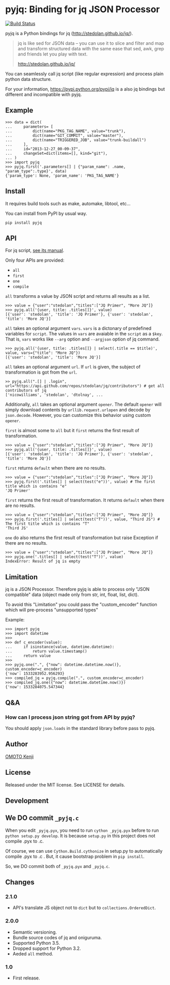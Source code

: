 pyjq: Binding for jq JSON Processor
===================================

[![Build Status](https://travis-ci.org/doloopwhile/pyjq.svg?branch=travis-ci)](https://travis-ci.org/doloopwhile/pyjq)

pyjq is a Python bindings for jq (<http://stedolan.github.io/jq/>).

> jq is like sed for JSON data – you can use it to slice and filter and
> map and transform structured data with the same ease that sed, awk,
> grep and friends let you play with text.
>
> <http://stedolan.github.io/jq/>

You can seamlessly call jq script (like regular expression) and process
plain python data structure.

For your information, <https://pypi.python.org/pypi/jq> is a also jq
bindings but different and incompatible with pyjq.

Example
-------

    >>> data = dict(
    ...     parameters= [
    ...         dict(name="PKG_TAG_NAME", value="trunk"),
    ...         dict(name="GIT_COMMIT", value="master"),
    ...         dict(name="TRIGGERED_JOB", value="trunk-buildall")
    ...     ],
    ...     id="2013-12-27_00-09-37",
    ...     changeSet=dict(items=[], kind="git"),
    ... )
    >>> import pyjq
    >>> pyjq.first('.parameters[] | {"param_name": .name, "param_type":.type}', data)
    {'param_type': None, 'param_name': 'PKG_TAG_NAME'}

Install
-------

It requires build tools such as make, automake, libtool, etc...

You can install from PyPI by usual way.

    pip install pyjq

API
---

For jq script, [see its manual](http://stedolan.github.io/jq/manual/).

Only four APIs are provided:

- `all`
- `first`
- `one`
- `compile`

`all` transforms a value by JSON script and returns all results as a list.

```
>>> value = {"user":"stedolan","titles":["JQ Primer", "More JQ"]}
>>> pyjq.all('{user, title: .titles[]}', value)
[{'user': 'stedolan', 'title': 'JQ Primer'}, {'user': 'stedolan', 'title': 'More JQ'}]
```

`all` takes an optional argument `vars`.
`vars` is a dictonary of predefined variables for `script`.
The values in `vars` are avaiable in the `script` as a `$key`.
That is, `vars` works like `--arg` option and `--argjson` option of jq command.
```
>>> pyjq.all('{user, title: .titles[]} | select(.title == $title)', value, vars={"title": "More JQ"})
[{'user': 'stedolan', 'title': 'More JQ'}]
```

`all` takes an optional argument `url`.
If `url` is given, the subject of transformation is got from the `url`.

```
>> pyjq.all(".[] | .login", url="https://api.github.com/repos/stedolan/jq/contributors") # get all contributors of jq
['nicowilliams', 'stedolan', 'dtolnay', ...
```

Additionally, `all` takes an optional argument `opener`.
The default `opener` will simply download contents by `urllib.request.urlopen` and decode by `json.decode`.
However, you can customize this behavior using custom `opener`.

`first` is almost some to `all` but it `first` returns the first result of transformation.

```
>>> value = {"user":"stedolan","titles":["JQ Primer", "More JQ"]}
>>> pyjq.all('{user, title: .titles[]}', value)
[{'user': 'stedolan', 'title': 'JQ Primer'}, {'user': 'stedolan', 'title': 'More JQ'}]
```

`first` returns `default` when there are no results.

```
>>> value = {"user":"stedolan","titles":["JQ Primer", "More JQ"]}
>>> pyjq.first('.titles[] | select(test("e"))', value) # The first title which is contains "e"
'JQ Primer'
```

`first` returns the first result of transformation. It returns `default` when there are no results.

```
>>> value = {"user":"stedolan","titles":["JQ Primer", "More JQ"]}
>>> pyjq.first('.titles[] | select(test("T"))', value, "Third JS") # The first title which is contains "T"
'Third JS'
```

`one` do also returns the first result of transformation but raise Exception if there are no results.

```
>>> value = {"user":"stedolan","titles":["JQ Primer", "More JQ"]}
>>> pyjq.one('.titles[] | select(test("T"))', value)
IndexError: Result of jq is empty
```

Limitation
----------

jq is a JSON Processor. Therefore pyjq is able to process only
"JSON compatible" data (object made only from str, int, float, list, dict).

To avoid this "Limitation" you could pass the "custom_encoder" function which will pre-process "unsupported types"
 
Example:
```
>>> import pyjq
>>> import datetime
>>> 
>>> def c_encoder(value):
...     if isinstance(value, datetime.datetime):
...         return value.timestamp()
...     return value
>>> 
>>> pyjq.one(".", {"now": datetime.datetime.now()}, custom_encoder=c_encoder)
{'now': 1533283952.956293}
>>> compiled_jq = pyjq.compile(".", custom_encoder=c_encoder)
>>> compiled_jq.one({"now": datetime.datetime.now()})
{'now': 1533284075.547344}

```

Q&A
---

### How can I process json string got from API by pyjq?

You should apply `json.loads` in the standard library before pass to pyjq.

Author
------
[OMOTO Kenji](https://github.com/doloopwhile)

License
-------

Released under the MIT license. See LICENSE for details.

Development
-----------

## We DO commit `_pyjq.c`

When you edit `_pyjq.pyx`, you need to run `cython _pyjq.pyx` before to run `python setup.py develop`.
It is because `setup.py` in this project does not compile .pyx to .c.

Of course, we can use `Cython.Build.cythonize` in setup.py to automatically compile .pyx to .c .
But, it cause bootstrap problem in ``pip install``.

So, we DO commit both of `_pyjq.pyx` and `_pyjq.c`.

Changes
-------

### 2.1.0

- API's translate JS object not to `dict` but to `collections.OrderedDict`.

### 2.0.0

- Semantic versioning.
- Bundle source codes of jq and oniguruma.
- Supported Python 3.5.
- Dropped support for Python 3.2.
- Aeded `all` method.

### 1.0

- First release.
